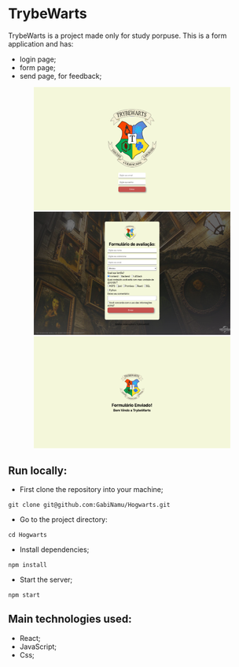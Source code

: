 # TrybeWarts

TrybeWarts is a project made only for study porpuse. This is a form application and has:

- login page;
- form page;
- send page, for feedback;

<div align="center" display="inline">
<img src="./src/images/login.png" alt="login" width="400px" height="250px">
<img src="./src/images/form.png" alt="create" width="400px" height="250px">
<img src="./src/images/send.png" alt="cards" width="400px" heigth="450px">
</div>

## Run locally:
- First clone the repository into your machine;

```
git clone git@github.com:GabiNamu/Hogwarts.git
```

- Go to the project directory:
```
cd Hogwarts
```
 
- Install dependencies;

```
npm install
```
- Start the server;
```
npm start
```
## Main technologies used:
- React;
- JavaScript;
- Css;
